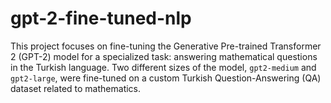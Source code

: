 # gpt-2-fine-tuned-nlp
This project focuses on fine-tuning the Generative Pre-trained Transformer 2 (GPT-2) model for a specialized task: answering mathematical questions in the Turkish language. Two different sizes of the model, `gpt2-medium` and `gpt2-large`, were fine-tuned on a custom Turkish Question-Answering (QA) dataset related to mathematics.
